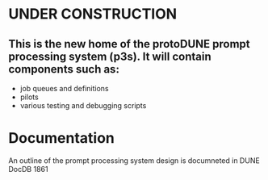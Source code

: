 # UNDER CONSTRUCTION
## This is the new home of the protoDUNE prompt processing system (p3s). It will contain components such as:
* job queues and definitions
* pilots
* various testing and debugging scripts

# Documentation
An outline of the prompt processing system design is documneted in DUNE DocDB 1861


